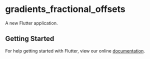 # gradients_fractional_offsets

A new Flutter application.

## Getting Started

For help getting started with Flutter, view our online
[documentation](https://flutter.io/).
